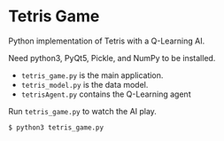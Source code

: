 # Tetris Game

Python implementation of Tetris with a Q-Learning AI.

Need python3, PyQt5, Pickle, and NumPy to be installed.

* `tetris_game.py` is the main application.
* `tetris_model.py` is the data model.
* `tetrisAgent.py` contains the Q-Learning agent

Run `tetris_game.py` to watch the AI play.

```shell
$ python3 tetris_game.py
```